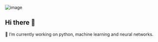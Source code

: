 ![image](https://github.com/user-attachments/assets/0c2d063e-6fe2-4b86-b4e5-4729ffa8f2d7)

## Hi there 👋
🔭 I’m currently working on python, machine learning and neural networks.
<!--
**mithilesh-here/mithilesh-here** is a ✨ _special_ ✨ repository because its `README.md` (this file) appears on your GitHub profile.

Here are some ideas to get you started:

- 🔭 I’m currently working on ...
- 🌱 I’m currently learning ...
- 👯 I’m looking to collaborate on ...
- 🤔 I’m looking for help with ...
- 💬 Ask me about ...
- 📫 How to reach me: ...
- 😄 Pronouns: ...
- ⚡ Fun fact: ...
-->
